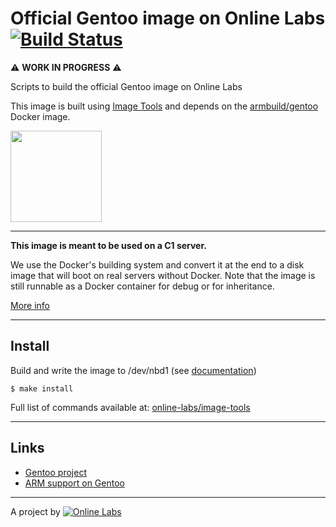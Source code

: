Official Gentoo image on Online Labs [![Build Status](https://travis-ci.org/online-labs/image-gentoo.svg?branch=master)](https://travis-ci.org/online-labs/image-gentoo)
====================================

:warning: **WORK IN PROGRESS** :warning:

Scripts to build the official Gentoo image on Online Labs

This image is built using [Image Tools](https://github.com/online-labs/image-tools) and depends on the [armbuild/gentoo](https://registry.hub.docker.com/u/armbuild/gentoo/) Docker image.

<img src="http://upload.wikimedia.org/wikipedia/fr/3/32/Gentoo-logo.png" width="146px" />

---

**This image is meant to be used on a C1 server.**

We use the Docker's building system and convert it at the end to a disk image that will boot on real servers without Docker. Note that the image is still runnable as a Docker container for debug or for inheritance.

[More info](https://github.com/online-labs/image-tools#docker-based-builder)

---

Install
-------

Build and write the image to /dev/nbd1 (see [documentation](https://doc.cloud.online.net/howto/create_image.html))

    $ make install

Full list of commands available at: [online-labs/image-tools](https://github.com/online-labs/image-tools/tree/master#commands)

---

Links
-----

- [Gentoo project](http://www.gentoo.org)
- [ARM support on Gentoo](http://wiki.gentoo.org/wiki/Project:ARM)

---

A project by [![Online Labs](https://raw.githubusercontent.com/online-labs/doc.cloud.online.net/master/www/documentation/docs_public/contents/images/logo_footer.png)](http://labs.online.net/)
